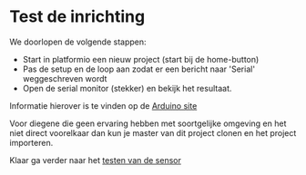 # Test de inrichting
We doorlopen de volgende stappen:
- Start in platformio een nieuw project (start bij de home-button)
- Pas de setup en de loop aan zodat er een bericht naar 'Serial' weggeschreven wordt
- Open de serial monitor (stekker) en bekijk het resultaat.

Informatie hierover is te vinden op de [Arduino site](https://www.arduino.cc/en/Serial/Print)

Voor diegene die geen ervaring hebben met soortgelijke omgeving en het niet direct voorelkaar dan kun je master van dit project clonen en het project importeren.

Klaar ga verder naar het [testen van de sensor](testen_sensor.md)
